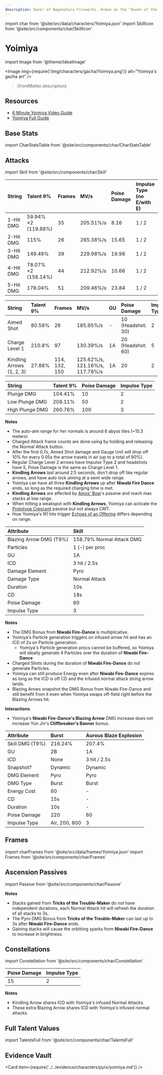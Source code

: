 ```yaml
---
description: Owner of Naganohara Fireworks. Known as the "Queen of the Summer Festival," she excels in her craft of creating fireworks that symbolize people's hopes and dreams.
---
```


import char from '@site/src/data/characters/Yoimiya.json'
import SkillIcon from '@site/src/components/char/SkillIcon'

# Yoimiya

import Image from '@theme/IdealImage'

<Image img={require('/img/characters/gacha/Yoimiya.png')} alt="Yoimiya's gacha art" />
<blockquote>{frontMatter.description}</blockquote>

## Resources

* [6 Minute Yoimiya Video Guide](https://www.youtube.com/watch?v=FjDsbxPbk50)
* [Yoimiya Full Guide](https://keqingmains.com/yoimiya/)

## Base Stats

import CharStatsTable from '@site/src/components/char/CharStatsTable'

<CharStatsTable char={char} />

## Attacks

import Skill from '@site/src/components/char/Skill'

<Tabs>
<TabItem value='na' label='Normal Attacks'>
<SkillIcon char={char} skill='na' />
<div class='talent-columns'>
<Skill char={char} skill='na' sectionFilter='Normal Attack' />

| String        | Talent 9%           | Frames | MV/s      | Poise Damage | Impulse Type \(no E/with E\) |
| :------------ | :------------------ | :----- | :-------- | :----------- | :--------------------------- |
| 1-Hit DMG     | 59.94% ×2 (119.88%) | 35     | 205.51%/s | 8.16         | 1 / 2                        |
| 2-Hit DMG     | 115%                | 26     | 265.38%/s | 15.65        | 1 / 2                        |
| 3-Hit DMG     | 149.49%             | 39     | 229.98%/s | 19.98        | 1 / 2                        |
| 4-Hit DMG     | 78.07% ×2 (156.14%) | 44     | 212.92%/s | 10.66        | 1 / 2                        |
| 5-Hit DMG     | 178.04%             | 51     | 209.46%/s | 23.84        | 1 / 2                        |

</div>
<div class='talent-columns'>
<Skill char={char} skill='na' sectionFilter='Charged Attack' />

| String                    | Talent 9% | Frames        | MV/s                            | GU  | Poise Damage        | Impulse Type |
| :------------------------ | :-------- | :------------ | :------------------------------ | :-- | :------------------ | :----------- |
| Aimed Shot                | 80.58%    | 26            | 185.95%/s                       | -   | 10 \(Headshot: 30\) | 2            |
| Charge Level 1            | 210.8%    | 97            | 130.39%/s                       | 1A  | 20 \(Headshot: 60\) | 5            |
| Kindling Arrows (1, 2, 3) | 27.88%    | 114, 132, 150 | 125.62%/s, 121.16%/s, 117.78%/s | 1A  | 20                  | 2            |

</div>
<div class='talent-columns'>
<Skill char={char} skill='na' sectionFilter='Plunging Attack' />

| String          | Talent 9% | Poise Damage | Impulse Type |
| :-------------- | :-------- | :----------- | :----------- |
| Plunge DMG      | 104.41%   | 10           | 2            |
| Low Plunge DMG  | 208.11%   | 50           | 2            |
| High Plunge DMG | 260.76%   | 100          | 3            |

</div>

**Notes**

* The auto-aim range for her normals is around 6 abyss tiles (~15.3 meters)
* Charged Attack frame counts are done using by holding and releasing the Normal Attack button.
* After the first 0.7s, Aimed Shot damage and Gauge Unit will drop off 10% for every 0.05s the arrow travels in air \(up to a total of 90%\).
* Regular Charge Level 2 arrows have Impulse Type 2 and headshots have 5, Poise Damage is the same as Charge Level 1.
* **Kindling Arrows** last around 2.5 seconds, don't drop off like regular arrows, and have auto lock aiming at a semi wide range.
* Yoimiya can have all three **Kindling Arrows** up after **Niwabi Fire Dance** ends, so long as the required charging time is met.
* **Kindling Arrows** are affected by [Amos' Bow](../../equipment/weapons/bows.md#amos-bow)'s passive and reach max stacks at low range.
* When hitting a weakspot with **Kindling Arrows**, Yoimiya can activate the [Prototype Crescent](../../equipment/weapons/bows.md#prototype-crescent) passive but not always CRIT.
* How Yoimiya's N1 hits trigger [Echoes of an Offering](../../equipment/artifacts.md#echoes-of-an-offering) differs depending on range.

</TabItem>

<TabItem value='e' label='Skill'>
<SkillIcon char={char} skill='e' />
<div class='talent-columns'>
<Skill char={char} skill='e' />

| Attribute                 | Skill                     |
| :------------------------ | :------------------------ |
| Blazing Arrow DMG \(T9%\) | 158.79% Normal Attack DMG |
| Particles                 | 1 (-) per proc            |
| GU                        | 1A                        |
| ICD                       | 3 hit / 2.5s              |
| Damage Element            | Pyro                      |
| Damage Type               | Normal Attack             |
| Duration                  | 10s                       |
| CD                        | 18s                       |
| Poise Damage              | 60                        |
| Impulse Type              | 3                         |

</div>

**Notes**

* The DMG Bonus from **Niwabi Fire-Dance** is multiplicative.
* Yoimiya's Particle generation triggers on infused arrow hit and has an ICD of 2s on Particle generation.
  * Yoimiya's Particle generation procs cannot be buffered, so Yoimiya will ideally generate 4 Particles over the duration of **Niwabi Fire-Dance**
* Charged Shots during the duration of **Niwabi Fire-Dance** do not generate Particles.
* Yoimiya can still produce Energy even after **Niwabi Fire-Dance** expires as long as the ICD is off CD and the infused normal attack string arrow lands.
* Blazing Arows snapshot the DMG Bonus from Niwabi Fire-Dance and still benefit from it even when Yoimiya swaps off-field right before the Blazing Arrows hit.

**Interactions**

* Yoimiya's **Niwabi Fire-Dance's Blazing Arrow** DMG increase does not increase Yun Jin's **Cliffbreaker's Banner** bonus.

</TabItem>

<TabItem value='q' label='Burst'>
<SkillIcon char={char} skill='q' />
<div class='talent-columns'>
<Skill char={char} skill='q'/>

| Attribute       | Burst         | Aurous Blaze Explosion |
| :-------------- | :------------ | ---------------------- |
| Skill DMG (T9%) | 216.24%       | 207.4%                 |
| GU              | 2B            | 1A                     |
| ICD             | None          | 3 hit / 2.5s           |
| Snapshot?       | Dynamic       | Dynamic                |
| DMG Element     | Pyro          | Pyro                   |
| DMG Type        | Burst         | Burst                  |
| Energy Cost     | 60            | -                      |
| CD              | 15s           | -                      |
| Duration        | 10s           | -                      |
| Poise Damage    | 220           | 60                     |
| Impulse Type    | Air, 200, 800 | 3                      |

</div>

</TabItem>
</Tabs>

## Frames

import charFrames from '@site/src/data/frames/Yoimiya.json'
import Frames from '@site/src/components/char/Frames'

<Frames data={charFrames} />

## Ascension Passives

import Passive from '@site/src/components/char/Passive'

<Tabs>
<TabItem value='passive' label='Passive'>
<Passive char={char} passive={2} />
</TabItem>

<TabItem value='a1' label='Ascension 1'>
<Passive char={char} passive={0} />

**Notes**

* Stacks gained from **Tricks of the Trouble-Maker** do not have independent durations, each Normal Attack hit will refresh the duration of all stacks to 3s.
* The Pyro DMG Bonus from **Tricks of the Trouble-Maker** can last up to 3s after **Niwabi Fire-Dance** ends.
* Gaining stacks will cause the orbitting sparks from **Niwabi Fire-Dance** to increase in brightness.

</TabItem>

<TabItem value="a4" label="Ascension 4">
<Passive char={char} passive={1} />
</TabItem>
</Tabs>

## Constellations

import Constellation from '@site/src/components/char/Constellation'

<Tabs>
<TabItem value='c1' label='C1'>
<Constellation char={char} constellation={1} />
</TabItem>

<TabItem value='c2' label='C2'>
<Constellation char={char} constellation={2} />
</TabItem>

<TabItem value='c3' label='C3'>
<Constellation char={char} constellation={3} />
</TabItem>

<TabItem value='c4' label='C4'>
<Constellation char={char} constellation={4} />
</TabItem>

<TabItem value='c5' label='C5'>
<Constellation char={char} constellation={5} />
</TabItem>

<TabItem value='c6' label='C6'>
<Constellation char={char} constellation={6} />

| Poise Damage | Impulse Type |
| :----------- | :----------- |
| 15           | 2            |

**Notes**

* Kindling Arrow shares ICD with Yoimiya's infused Normal Attacks.
* These extra Blazing Arrow shares ICD with Yoimiya's infused normal attacks.

</TabItem>
</Tabs>

## Full Talent Values

import TalentsFull from '@site/src/components/char/TalentsFull'

<TalentsFull char={char}/>

## Evidence Vault

<Card item={require('../../evidence/characters/pyro/yoimiya.md')} />
